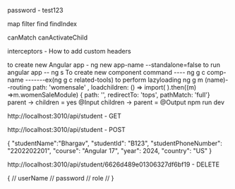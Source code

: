 password - test123

map
filter
find
findIndex


canMatch
canActivateChild

interceptors - How to add custom headers


to create new Angular app - ng new app-name --standalone=false
to run angular app -- ng s
To create new component command ----   ng g c comp-name  -------ex(ng g c related-tools)
to perform lazyloading ng g m (name)--routing
path: 'womensale' , loadchildren: () => import(    ).then((m) =>m.womenSaleModule) 
{ path: '', redirectTo: 'tops', pathMatch: 'full'} 
parent -> children = yes @Input
children -> parent = @Output
npm run dev

http://localhost:3010/api/student - GET

http://localhost:3010/api/student - POST

{   "studentName":"Bhargav",
    "studentId": "B123",
    "studentPhoneNumber": "2202202201",
    "course": "Angular 17",
    "year": 2024,
    "country": "US"
 }

 http://localhost:3010/api/student/6626d489e01306327df6bf19 - DELETE


 {
//   userName
//   password
//   role
// }

<apiresponselist>